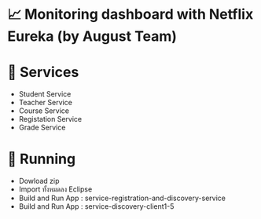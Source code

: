 # :chart_with_upwards_trend: Monitoring dashboard with Netflix Eureka (by August Team)

# :paperclip: Services
* Student Service
* Teacher Service
* Course Service
* Registation Service
* Grade Service

# :open_file_folder: Running
- Dowload zip
- Import ทั้งหมดลง Eclipse 
- Build and Run App : service-registration-and-discovery-service
- Build and Run App : service-discovery-client1-5 

